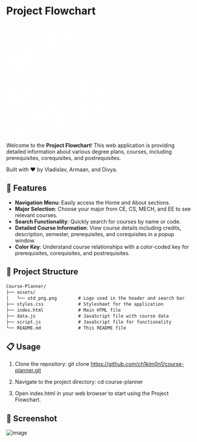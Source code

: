 # Project Flowchart

![Project Flowchart Logo](assets/utd_png.png)

Welcome to the **Project Flowchart**! This web application is providing detailed information about various degree plans, courses, including prerequisites, corequisites, and postrequisites.

Built with ❤️ by Vladislav, Armaan, and Divya.

## 🚀 Features

- **Navigation Menu**: Easily access the Home and About sections.
- **Major Selection**: Choose your major from CE, CS, MECH, and EE to see relevant courses.
- **Search Functionality**: Quickly search for courses by name or code.
- **Detailed Course Information**: View course details including credits, description, semester, prerequisites, and corequisites in a popup window.
- **Color Key**: Understand course relationships with a color-coded key for prerequisites, corequisites, and postrequisites.

## 📂 Project Structure

```plaintext
Course-Planner/
├── assets/
│   └── utd_png.png        # Logo used in the header and search bar
├── styles.css             # Stylesheet for the application
├── index.html             # Main HTML file
├── data.js                # JavaScript file with course data
├── script.js              # JavaScript file for functionality
└── README.md              # This README file
```

## 📋 Usage

1. Clone the repository:
   git clone https://github.com/ch1kim0n1/course-planner.git

2. Navigate to the project directory:
   cd course-planner

3. Open index.html in your web browser to start using the Project Flowchart.

## 📸 Screenshot

![image](https://github.com/user-attachments/assets/356ad933-03ee-43c0-80ff-44a658e6f76b)
